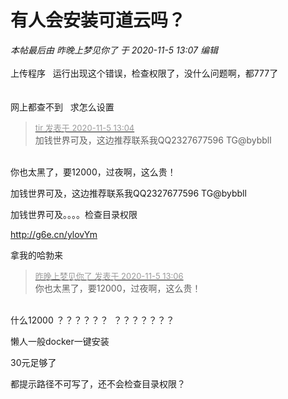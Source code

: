 # 有人会安装可道云吗？


<i class="pstatus"> 本帖最后由 昨晚上梦见你了 于 2020-11-5 13:07 编辑 </i><br />
<br />
上传程序&nbsp; &nbsp;运行出现这个错误，检查权限了，没什么问题啊，都777了<br />
<br />
<img id="aimg_EA1wM" onclick="zoom(this, this.src, 0, 0, 0)" class="zoom" src="https://i.loli.net/2020/11/05/IYnsfdqZzLAiBSC.png" onmouseover="img_onmouseoverfunc(this)" onload="thumbImg(this)" border="0" alt="" /><br />
<br />
网上都查不到&nbsp; &nbsp;求怎么设置

<div class="quote"><blockquote><font size="2"><a href="https://www.hostloc.com/forum.php?mod=redirect&amp;goto=findpost&amp;pid=9406176&amp;ptid=762755" target="_blank"><font color="#999999">tir 发表于 2020-11-5 13:04</font></a></font><br />
加钱世界可及，这边推荐联系我QQ2327677596 TG@bybbll</blockquote></div><br />
你也太黑了，要12000，过夜啊，这么贵！

加钱世界可及，这边推荐联系我QQ2327677596 TG@bybbll

加钱世界可及。。。。检查目录权限

<a href="http://g6e.cn/ylovYm" target="_blank">http://g6e.cn/ylovYm</a>

拿我的哈勃来 

<div class="quote"><blockquote><font size="2"><a href="https://www.hostloc.com/forum.php?mod=redirect&amp;goto=findpost&amp;pid=9406186&amp;ptid=762755" target="_blank"><font color="#999999">昨晚上梦见你了 发表于 2020-11-5 13:06</font></a></font><br />
你也太黑了，要12000，过夜啊，这么贵！</blockquote></div><br />
什么12000 ？？？？？？&nbsp;&nbsp;？？？？？？？<img src="static/image/smiley/yct/009.gif" smilieid="44" border="0" alt="" />

懒人一般docker一键安装<img id="aimg_ulenz" onclick="zoom(this, this.src, 0, 0, 0)" class="zoom" src="https://cdn.jsdelivr.net/gh/hishis/forum-master/public/images/patch.gif" onmouseover="img_onmouseoverfunc(this)" onload="thumbImg(this)" border="0" alt="" />

30元足够了

都提示路径不可写了，还不会检查目录权限？
